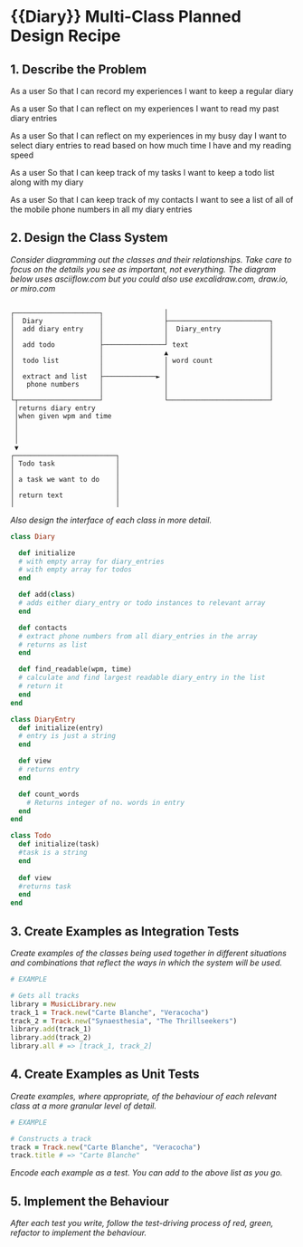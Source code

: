 # {{Diary}} Multi-Class Planned Design Recipe

## 1. Describe the Problem

As a user
So that I can record my experiences
I want to keep a regular diary

As a user
So that I can reflect on my experiences
I want to read my past diary entries

As a user
So that I can reflect on my experiences in my busy day
I want to select diary entries to read based on how much time I have and my reading speed

As a user
So that I can keep track of my tasks
I want to keep a todo list along with my diary

As a user
So that I can keep track of my contacts
I want to see a list of all of the mobile phone numbers in all my diary entries


## 2. Design the Class System

_Consider diagramming out the classes and their relationships. Take care to
focus on the details you see as important, not everything. The diagram below
uses asciiflow.com but you could also use excalidraw.com, draw.io, or miro.com_

```

┌─────────────────────┐               │
│  Diary              │               ├─────────────────────────┐
│  add diary entry    │               │  Diary_entry            │
│                     │               │                         │
│  add todo           ├───────────────┘ text                    │
│                     │               ▲                         │
│  todo list          │               │ word count              │
│                     │               │                         │
│  extract and list   ├─────────────► │                         │
│   phone numbers     │               │                         │
│                     │               │                         │
└┬────────────────────┘               └─────────────────────────┘
 │returns diary entry
 │when given wpm and time
 │
 │
 │
 ▼
┌─────────────────────────┐
│ Todo task               │
│                         │
│ a task we want to do    │
│                         │
│ return text             │
│                         │

```

_Also design the interface of each class in more detail._

```ruby
class Diary

  def initialize 
  # with empty array for diary_entries
  # with empty array for todos
  end

  def add(class)
  # adds either diary_entry or todo instances to relevant array
  end

  def contacts
  # extract phone numbers from all diary_entries in the array
  # returns as list
  end

  def find_readable(wpm, time)
  # calculate and find largest readable diary_entry in the list
  # return it
  end
end

class DiaryEntry
  def initialize(entry) 
  # entry is just a string
  end

  def view
  # returns entry
  end

  def count_words
    # Returns integer of no. words in entry
  end
end

class Todo
  def initialize(task)
  #task is a string
  end
  
  def view
  #returns task
  end
end
```

## 3. Create Examples as Integration Tests

_Create examples of the classes being used together in different situations and
combinations that reflect the ways in which the system will be used._

```ruby
# EXAMPLE

# Gets all tracks
library = MusicLibrary.new
track_1 = Track.new("Carte Blanche", "Veracocha")
track_2 = Track.new("Synaesthesia", "The Thrillseekers")
library.add(track_1)
library.add(track_2)
library.all # => [track_1, track_2]
```

## 4. Create Examples as Unit Tests

_Create examples, where appropriate, of the behaviour of each relevant class at
a more granular level of detail._

```ruby
# EXAMPLE

# Constructs a track
track = Track.new("Carte Blanche", "Veracocha")
track.title # => "Carte Blanche"
```

_Encode each example as a test. You can add to the above list as you go._

## 5. Implement the Behaviour

_After each test you write, follow the test-driving process of red, green,
refactor to implement the behaviour._
